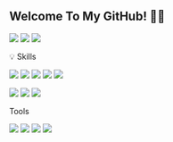 <!--   <div align=end>
	
  [![Hits](https://hits.seeyoufarm.com/api/count/incr/badge.svg?url=https%3A%2F%2Fgithub.com%2Fzzsza)](https://hits.seeyoufarm.com) 
	
  </div> -->
<h2> Welcome To My GitHub! 👋👋 </h2>

<a href="mailto:kwonsy11289@gmail.com" target="_blank"><img src="http://img.shields.io/badge/-Gmail-EA4335?style=flat-square&logo=Gmail&logoColor=white"/></a>
<a href="https://open.kakao.com/o/s4to6mEd" target="_blank"><img src="http://img.shields.io/badge/-KakaoTalk-FFCD00?style=flat-square&logo=KakaoTalk&logoColor=333"/></a>
<a href="https://www.instagram.com/kwons0/" target="_blank"><img src="http://img.shields.io/badge/-Instagram-E4405F?style=flat-square&logo=Instagram&logoColor=white"/></a>



💡 Skills


<a><img src="http://img.shields.io/badge/-HTML5-E34F26?style=flat-square&logo=HTML5&logoColor=white"/></a>
<a><img src="http://img.shields.io/badge/-CSS3-1572B6?style=flat-square&logo=CSS3&logoColor=white"/></a>
<a><img src="http://img.shields.io/badge/-JavaScript-F7DF1E?style=flat-square&logo=JavaScript&logoColor=333"/></a>
<a><img src="http://img.shields.io/badge/-jQuery-0769AD?style=flat-square&logo=jQuery&logoColor=white"/></a>
<a><img src="http://img.shields.io/badge/-Sass-CC6699?style=flat-square&logo=Sass&logoColor=white"/></a>

<a><img src="http://img.shields.io/badge/-React-61DAFB?style=flat-square&logo=React&logoColor=333"/></a>
<a><img src="http://img.shields.io/badge/-JSON-f3f3f3?style=flat-square&logo=JSON&logoColor=111"/></a>
<a><img src="http://img.shields.io/badge/-Webpack-8DD6F9?style=flat-square&logo=Webpack&logoColor=333"/></a>


Tools


<a><img src="http://img.shields.io/badge/-Adobe Photoshop-31A8FF?style=flat-square&logo=Adobe Photoshop&logoColor=white"/></a>
<a><img src="http://img.shields.io/badge/-Adobe Illustrator-FF9A00?style=flat-square&logo=Adobe Illustrator&logoColor=white"/></a>
<a><img src="http://img.shields.io/badge/-Adobe Premiere Pro-9999FF?style=flat-square&logo=Adobe Premiere Pro&logoColor=white"/></a>
<a><img src="http://img.shields.io/badge/-Visual Studio Code-007ACC?style=flat-square&logo=Visual Studio Code&logoColor=white"/></a>

<!-- <a><img src="http://img.shields.io/badge/-Vue.js-4FC08D?style=flat-square&logo=Vue.js&logoColor=white"/></a>
<a><img src="http://img.shields.io/badge/-PHP-777BB4?style=flat-square&logo=PHP&logoColor=white"/></a>
<a><img src="http://img.shields.io/badge/-MySQL-4479A1?style=flat-square&logo=MySQL&logoColor=white"/></a>

<a><img src="http://img.shields.io/badge/-Bootstrap-7952B3?style=flat-square&logo=Bootstrap&logoColor=white"/></a>
<a><img src="http://img.shields.io/badge/-TypeScript-3178C6?style=flat-square&logo=TypeScript&logoColor=white"/></a>
<a><img src="http://img.shields.io/badge/-Figma-F24E1E?style=flat-square&logo=Figma&logoColor=white"/></a>
<a><img src="http://img.shields.io/badge/-Angular-DD0031?style=flat-square&logo=Angular&logoColor=white"/></a>
<a><img src="http://img.shields.io/badge/-Node.js-339933?style=flat-square&logo=Node.js&logoColor=white"/></a> -->




<!--
**kwons0/Kwons0** is a ✨ _special_ ✨ repository because its `README.md` (this file) appears on your GitHub profile.

Here are some ideas to get you started:

- 🔭 I’m currently working on ...
- 🌱 I’m currently learning ...
- 👯 I’m looking to collaborate on ...
- 🤔 I’m looking for help with ...
- 💬 Ask me about ...
- 📫 How to reach me: ...
- 😄 Pronouns: ...
- ⚡ Fun fact: ...
-->
